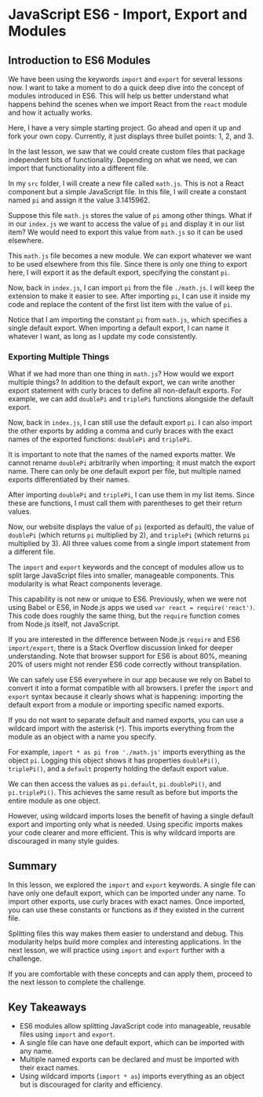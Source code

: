 # JavaScript ES6 - Import, Export and Modules

## Introduction to ES6 Modules

We have been using the keywords `import` and `export` for several lessons now. I want to take a moment to do a quick deep dive into the concept of modules introduced in ES6. This will help us better understand what happens behind the scenes when we import React from the `react` module and how it actually works.

Here, I have a very simple starting project. Go ahead and open it up and fork your own copy. Currently, it just displays three bullet points: 1, 2, and 3.

In the last lesson, we saw that we could create custom files that package independent bits of functionality. Depending on what we need, we can import that functionality into a different file.

In my `src` folder, I will create a new file called `math.js`. This is not a React component but a simple JavaScript file. In this file, I will create a constant named `pi` and assign it the value 3.1415962.

Suppose this file `math.js` stores the value of `pi` among other things. What if in our `index.js` we want to access the value of `pi` and display it in our list item? We would need to export this value from `math.js` so it can be used elsewhere.

This `math.js` file becomes a new module. We can export whatever we want to be used elsewhere from this file. Since there is only one thing to export here, I will export it as the default export, specifying the constant `pi`.

Now, back in `index.js`, I can import `pi` from the file `./math.js`. I will keep the extension to make it easier to see. After importing `pi`, I can use it inside my code and replace the content of the first list item with the value of `pi`.

Notice that I am importing the constant `pi` from `math.js`, which specifies a single default export. When importing a default export, I can name it whatever I want, as long as I update my code consistently.

### Exporting Multiple Things

What if we had more than one thing in `math.js`? How would we export multiple things? In addition to the default export, we can write another export statement with curly braces to define all non-default exports. For example, we can add `doublePi` and `triplePi` functions alongside the default export.

Now, back in `index.js`, I can still use the default export `pi`. I can also import the other exports by adding a comma and curly braces with the exact names of the exported functions: `doublePi` and `triplePi`.

It is important to note that the names of the named exports matter. We cannot rename `doublePi` arbitrarily when importing; it must match the export name. There can only be one default export per file, but multiple named exports differentiated by their names.

After importing `doublePi` and `triplePi`, I can use them in my list items. Since these are functions, I must call them with parentheses to get their return values.

Now, our website displays the value of `pi` (exported as default), the value of `doublePi` (which returns `pi` multiplied by 2), and `triplePi` (which returns `pi` multiplied by 3). All three values come from a single import statement from a different file.

The `import` and `export` keywords and the concept of modules allow us to split large JavaScript files into smaller, manageable components. This modularity is what React components leverage.

This capability is not new or unique to ES6. Previously, when we were not using Babel or ES6, in Node.js apps we used `var react = require('react')`. This code does roughly the same thing, but the `require` function comes from Node.js itself, not JavaScript.

If you are interested in the difference between Node.js `require` and ES6 `import/export`, there is a Stack Overflow discussion linked for deeper understanding. Note that browser support for ES6 is about 80%, meaning 20% of users might not render ES6 code correctly without transpilation.

We can safely use ES6 everywhere in our app because we rely on Babel to convert it into a format compatible with all browsers. I prefer the `import` and `export` syntax because it clearly shows what is happening: importing the default export from a module or importing specific named exports.

If you do not want to separate default and named exports, you can use a wildcard import with the asterisk (`*`). This imports everything from the module as an object with a name you specify.

For example, `import * as pi from './math.js'` imports everything as the object `pi`. Logging this object shows it has properties `doublePi()`, `triplePi()`, and a `default` property holding the default export value.

We can then access the values as `pi.default`, `pi.doublePi()`, and `pi.triplePi()`. This achieves the same result as before but imports the entire module as one object.

However, using wildcard imports loses the benefit of having a single default export and importing only what is needed. Using specific imports makes your code clearer and more efficient. This is why wildcard imports are discouraged in many style guides.

## Summary

In this lesson, we explored the `import` and `export` keywords. A single file can have only one default export, which can be imported under any name. To import other exports, use curly braces with exact names. Once imported, you can use these constants or functions as if they existed in the current file.

Splitting files this way makes them easier to understand and debug. This modularity helps build more complex and interesting applications. In the next lesson, we will practice using `import` and `export` further with a challenge.

If you are comfortable with these concepts and can apply them, proceed to the next lesson to complete the challenge.

## Key Takeaways

- ES6 modules allow splitting JavaScript code into manageable, reusable files using `import` and `export`.
- A single file can have one default export, which can be imported with any name.
- Multiple named exports can be declared and must be imported with their exact names.
- Using wildcard imports (`import * as`) imports everything as an object but is discouraged for clarity and efficiency.
